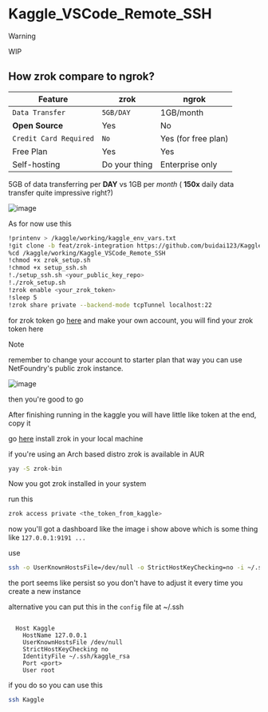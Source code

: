 # Kaggle_VSCode_Remote_SSH

> [!WARNING]
>
> WIP

## How zrok compare to ngrok?

| Feature                | zrok          | ngrok               |
| ---------------------- | ------------- | ------------------- |
| `Data Transfer`        | `5GB/DAY`     | 1GB/month           |
| **Open Source**        | Yes           | No                  |
| `Credit Card Required` | `No`          | Yes (for free plan) |
| Free Plan              | Yes           | Yes                 |
| Self-hosting           | Do your thing | Enterprise only     |

5GB of data transferring per **DAY** vs 1GB per _month_ ( **150x** daily data transfer quite impressive right?)

![image](https://github.com/user-attachments/assets/96b2c14a-dc22-46db-a8f0-7229380a6173)

As for now use this

```bash
!printenv > /kaggle/working/kaggle_env_vars.txt
!git clone -b feat/zrok-integration https://github.com/buidai123/Kaggle_VSCode_Remote_SSH.git /kaggle/working/Kaggle_VSCode_Remote_SSH
%cd /kaggle/working/Kaggle_VSCode_Remote_SSH
!chmod +x zrok_setup.sh
!chmod +x setup_ssh.sh
!./setup_ssh.sh <your_public_key_repo>
!./zrok_setup.sh
!zrok enable <your_zrok_token>
!sleep 5
!zrok share private --backend-mode tcpTunnel localhost:22
```

for zrok token go [here](https://myzrok.io/) and make your own account, you will find your zrok token here

> [!NOTE]
>
> remember to change your account to starter plan that way you can use NetFoundry's public zrok instance.

![image](https://github.com/user-attachments/assets/5692143f-617e-40a0-8700-aea87aac1e0d)

then you're good to go

After finishing running in the kaggle you will have little like token at the end, copy it

go [here](https://docs.zrok.io/docs/guides/install/) install zrok in your local machine

if you're using an Arch based distro zrok is available in AUR

```bash
yay -S zrok-bin
```

Now you got zrok installed in your system

run this

```bash
zrok access private <the_token_from_kaggle>
```

now you'll got a dashboard like the image i show above which is some thing like `127.0.0.1:9191 ...`

use

```bash
ssh -o UserKnownHostsFile=/dev/null -o StrictHostKeyChecking=no -i ~/.ssh/kaggle_rsa -p <port(here mine is 9191)> root@127.0.0.1
```

the port seems like persist so you don't have to adjust it every time you create a new instance

alternative you can put this in the `config` file at ~/.ssh

```text

  Host Kaggle
    HostName 127.0.0.1
    UserKnownHostsFile /dev/null
    StrictHostKeyChecking no
    IdentityFile ~/.ssh/kaggle_rsa
    Port <port>
    User root
```

if you do so you can use this

```bash
ssh Kaggle
```
